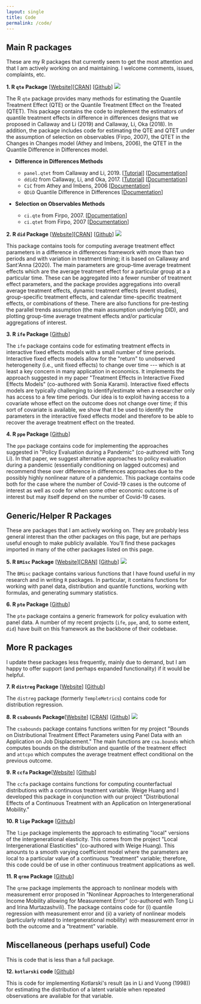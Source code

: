 ```yaml
---
layout: single
title: Code
permalink: /code/
---
```


## Main R packages

These are my R packages that currently seem to get the most attention and that I am actively working on and maintaining.  I welcome comments, issues, complaints, etc.

**1. R `qte` Package** [[Website](http://bcallaway11.github.io/qte/)][[CRAN](https://cran.r-project.org/web/packages/qte/index.html)] [[Github](https://github.com/bcallaway11/qte)] [![](http://cranlogs.r-pkg.org/badges/grand-total/qte)](http://cran.rstudio.com/web/packages/qte/index.html)

The R `qte` package provides many methods for estimating the Quantile Treatment Effect (QTE) or the Quantile Treatment Effect on the Treated (QTET). This package contains the code to implement the estimators of quantile treatment effects in difference in differences designs that we proposed in Callaway and Li (2019) and Callaway, Li, Oka (2018).  In addition, the package includes code for estimating the QTE and QTET under the assumption of selection on observables (Firpo, 2007), the QTET in the Changes in Changes model (Athey and Imbens, 2006), the QTET in the Quantile Difference in Differences model.

  * **Difference in Differences Methods**

    * `panel.qtet` from Callaway and Li, 2019. [[Tutorial](http://bcallaway11.github.io/qte/articles/panel-qtet.html)] [[Documentation](http://bcallaway11.github.io/qte/reference/panel.qtet.html)]
    * `ddid2` from Callaway, Li, and Oka, 2017.  [[Tutorial](http://bcallaway11.github.io/qte/articles/ddid2.html)] [[Documentation](http://bcallaway11.github.io/qte/reference/ddid2.html)]
    * `CiC` from Athey and Imbens, 2006 [[Documentation](http://bcallaway11.github.io/qte/reference/CiC.html)]
    * `QDiD` Quantile Difference in Differences [[Documentation](http://bcallaway11.github.io/qte/reference/QDiD.html)]

  * **Selection on Observables Methods**

    * `ci.qte` from Firpo, 2007.  [[Documentation](http://bcallaway11.github.io/qte/reference/ci.qte.html)]
    * `ci.qtet` from Firpo, 2007 [[Documentation](http://bcallaway11.github.io/qte/reference/ci.qtet.html)]

**2. R `did` Package** [[Website](http://bcallaway11.github.io/did/)][[CRAN](https://cran.r-project.org/web/packages/did/index.html)] [[Github](https://github.com/bcallaway11/did)] [![](http://cranlogs.r-pkg.org/badges/grand-total/did)](http://cran.rstudio.com/web/packages/did/index.html)

This package contains tools for computing average treatment effect parameters in a difference in differences framework with more than two periods and with variation in treatment timing; it is based on Callaway and Sant'Anna (2020).  The main parameters are group-time average treatment effects which are the average treatment effect for a particular group at a a particular time.  These can be aggregated into a fewer number of treatment effect parameters, and the package provides aggregations into overall average treatment effects, dynamic treatment effects (event studies), group-specific treatment effects, and calendar time-specific treatment effects, or combinations of these.  There are also functions for pre-testing the parallel trends assumption (the main assumption underlying DID), and plotting group-time average treatment effects and/or particular aggregations of interest.

**3. R `ife` Package** [[Github](https://github.com/bcallaway11/ife)] 

The `ife` package contains code for estimating treatment effects in interactive fixed effects models with a small number of time periods.  Interactive fixed effects models allow for the "return" to unobserved heterogeneity (i.e., unit fixed effects) to change over time --- which is at least a key concern in many application in economics.  It implements the approach suggested in my paper "Treatment Effects in Interactive Fixed Effects Models" (co-authored with Sonia Karami).  Interactive fixed effects models are typically challenging to identify/estimate when a researcher only has access to a few time periods.  Our idea is to exploit having access to a covariate whose effect on the outcome does not change over time; if this sort of covariate is available, we show that it be used to identify the parameters in the interactive fixed effects model and therefore to be able to recover the average treatment effect on the treated.

**4. R `ppe` Package** [[Github](https://github.com/bcallaway11/ppe)]

The `ppe` package contains code for implementing the approaches suggested in "Policy Evaluation during a Pandemic" (co-authored with Tong Li).  In that paper, we suggest alternative approaches to policy evaluation during a pandemic (essentially conditioning on lagged outcomes) and recommend these over difference in differences approaches due to the possibly highly nonlinear nature of a pandemic.  This package contains code both for the case where the number of Covid-19 cases is the outcome of interest as well as code for when some other economic outcome is of interest but may itself depend on the number of Covid-19 cases.


## Generic/Helper R Packages

These are packages that I am actively working on.  They are probably less general interest than the other packages on this page, but are perhaps useful enough to make publicly available.  You'll find these packages imported in many of the other packages listed on this page.

**5. R `BMisc` Package** [[Website](http://bcallaway11.github.io/BMisc/)][[CRAN](https://cran.r-project.org/web/packages/BMisc/index.html)] [[Github](https://github.com/bcallaway11/BMisc)] [![](http://cranlogs.r-pkg.org/badges/grand-total/BMisc)](http://cran.rstudio.com/web/packages/BMisc/index.html)

The `BMisc` package contains various functions that I have found useful in my research and in writing `R` packages.  In particular, it contains functions for working with panel data, distribution and quantile functions, working with formulas, and generating summary statistics.

**6. R `pte` Package** [[Github](https://github.com/bcallaway11/pte)]

The `pte` package contains a generic framework for policy evaluation with panel data.  A number of my recent projects (`ife`, `ppe`, and, to some extent, `did`) have built on this framework as the backbone of their codebase.

## More R packages

I update these packages less frequently, mainly due to demand, but I am happy to offer support (and perhaps expanded functionality) if it would be helpful.

**7. R `distreg` Package** [[Website](http://bcallaway11.github.io/distreg/)] [[Github](https://github.com/bcallaway11/distreg)] 

The `distreg` package (formerly `TempleMetrics`) contains code for distribution regression.


**8. R `csabounds` Package**[[Website](https://bcallaway11.github.io/csabounds/)] [[CRAN](https://cran.r-project.org/web/packages/csabounds/index.html)] [[Github](https://github.com/bcallaway11/csabounds)] [![](http://cranlogs.r-pkg.org/badges/grand-total/csabounds)](http://cran.rstudio.com/web/packages/csabounds/index.html)

The `csabounds` package contains functions written for my project "Bounds on Distributional Treatment Effect Parameters using Panel Data with an Application on Job Displacement."  The main functions are `csa.bounds` which computes bounds on the distribution and quantile of the treatment effect and `attcpo` which computes the average treatment effect conditional on the previous outcome.

**9. R `ccfa` Package**[[Website](https://WeigeHuangEcon.github.io/ccfa/)] [[Github](https://github.com/WeigeHuangEcon/ccfa)]

The `ccfa` package contains functions for computing counterfactual distributions with a continuous treatment variable.  Weige Huang and I developed this package in conjunction with our project "Distributional Effects of a Continuous Treatment with an Application on Intergenerational Mobility." 

**10. R `lige` Package** [[Github](https://github.com/bcallaway11/lige)] 

The `lige` package implements the approach to estimating "local" versions of the intergenerational elasticity.  This comes from the project "Local Intergenerational Elasticities" (co-authored with Weige Huang).  This amounts to a smooth varying coefficient model where the parameters are local to a particular value of a continuous "treatment" variable; therefore, this code could be of use in other continuous treatment applications as well.

**11. R `qrme` Package** [[Github](https://github.com/bcallaway11/qrme)]

The `qrme` package implements the approach to nonlinear models with measurement error proposed in "Nonlinear Approaches to Intergenerational Income Mobility allowing for Measurement Error" (co-authored with Tong Li and Irina Murtazashvili).  The package contains code for (i) quantile regression with measurement error and (ii) a variety of nonlinear models (particularly related to intergenerational mobility) with measurement error in both the outcome and a "treatment" variable.

## Miscellaneous (perhaps useful) Code

This is code that is less than a full package.

**12. `kotlarski` code** [[Github](https://github.com/bcallaway11/kotlarski)]

This is code for implementing Kotlarski's result (as in Li and Vuong (1998)) for estimating the distribution of a latent variable when repeated observations are available for that variable.  
